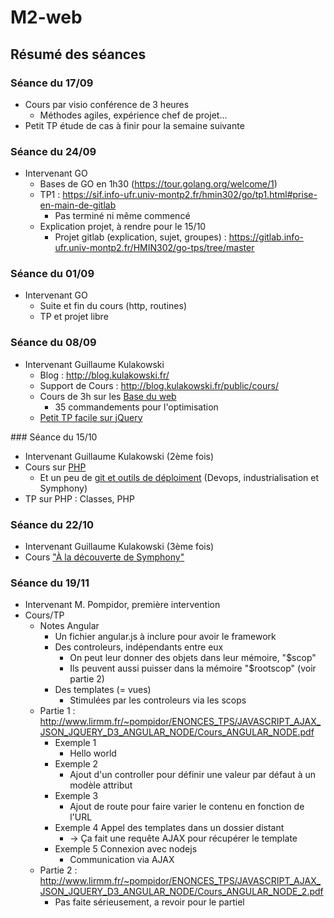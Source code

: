 # M2-web

## Résumé des séances

### Séance du 17/09
- Cours par visio conférence de 3 heures
  - Méthodes agiles, expérience chef de projet...
- Petit TP étude de cas à finir pour la semaine suivante

### Séance du 24/09
- Intervenant GO
  - Bases de GO en 1h30 (https://tour.golang.org/welcome/1)
  - TP1 : https://sif.info-ufr.univ-montp2.fr/hmin302/go/tp1.html#prise-en-main-de-gitlab
    - Pas terminé ni même commencé
  - Explication projet, à rendre pour le 15/10
    - Projet gitlab (explication, sujet, groupes) : https://gitlab.info-ufr.univ-montp2.fr/HMIN302/go-tps/tree/master

### Séance du 01/09
- Intervenant GO
  - Suite et fin du cours (http, routines)
  - TP et projet libre

### Séance du 08/09
- Intervenant Guillaume Kulakowski
  - Blog : http://blog.kulakowski.fr/
  - Support de Cours : http://blog.kulakowski.fr/public/cours/
  - Cours de 3h sur les [Base du web](http://blog.kulakowski.fr/public/cours/um2/2015-2016/1%20-%20Les%20bases%20du%20web/Les%20bases%20du%20Web.pdf)
  	- 35 commandements pour l'optimisation
  - [Petit TP facile sur jQuery](http://blog.kulakowski.fr/public/cours/um2/2015-2016/1%20-%20Les%20bases%20du%20web/TP%20n%c2%b01.tar.gz)

### Séance du 15/10
- Intervenant Guillaume Kulakowski (2ème fois)
- Cours sur [PHP](http://blog.kulakowski.fr/public/cours/um2/2015-2016/2%20-%20Les%20bases%20de%20PHP/Les%20bases%20de%20PHP.pdf)
    - Et un peu de [git et outils de déploiment](http://blog.kulakowski.fr/public/cours/um2/2015-2016/3%20-%20D%C3%A9couverte%20de%20Symfony2/3.1%20-%20DevOps,%20Industrialisation%20&%20Symfony2.pdf) (Devops, industrialisation et Symphony)
- TP sur PHP : Classes, PHP

### Séance du 22/10
- Intervenant Guillaume Kulakowski (3ème fois)
- Cours ["À la découverte de Symphony"](http://blog.kulakowski.fr/public/cours/um2/2015-2016/3%20-%20D%C3%A9couverte%20de%20Symfony2/3.2%20-%20D%C3%A9couverte%20de%20Symfony2.pdf)

### Séance du 19/11
- Intervenant M. Pompidor, première intervention
- Cours/TP
    - Notes Angular
        - Un fichier angular.js à inclure pour avoir le framework
        - Des controleurs, indépendants entre eux
            - On peut leur donner des objets dans leur mémoire, "$scop"
            - Ils peuvent aussi puisser dans la mémoire "$rootscop" (voir partie 2)
        - Des templates (= vues)
            - Stimulées par les controleurs via les scops
    - Partie 1 : http://www.lirmm.fr/~pompidor/ENONCES_TPS/JAVASCRIPT_AJAX_JSON_JQUERY_D3_ANGULAR_NODE/Cours_ANGULAR_NODE.pdf
      - Exemple 1
          - Hello world
      - Exemple 2
          - Ajout d'un controller pour définir une valeur par défaut à un modèle attribut
      - Exemple 3
          - Ajout de route pour faire varier le contenu en fonction de l'URL
      - Exemple 4 Appel des templates dans un dossier distant
          - -> Ça fait une requête AJAX pour récupérer le template
      - Exemple 5 Connexion avec nodejs
        - Communication via AJAX
    - Partie 2 : http://www.lirmm.fr/~pompidor/ENONCES_TPS/JAVASCRIPT_AJAX_JSON_JQUERY_D3_ANGULAR_NODE/Cours_ANGULAR_NODE_2.pdf
      - Pas faite sérieusement, a revoir pour le partiel
